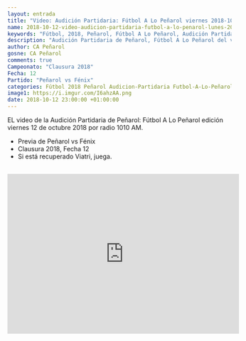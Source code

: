 ```yaml
---
layout: entrada
title: "Video: Audición Partidaria: Fútbol A Lo Peñarol viernes 2018-10-12 por 1010 AM"
name: 2018-10-12-video-audicion-partidaria-futbol-a-lo-penarol-lunes-2018-10-08.markdown
keywords: "Fútbol, 2018, Peñarol, Fútbol A Lo Peñarol, Audición Partidaria de Peñarol, 1010 AM, video, youtube"
description: "Audición Partidaria de Peñarol, Fútbol A Lo Peñarol del viernes 12 de octubre por radio 1010 AM. Fecha No 12 Clausura 2018 Peñarol vs Fénix"
author: CA Peñarol
gosne: CA Peñarol
comments: true
Campeonato: "Clausura 2018"
Fecha: 12
Partido: "Peñarol vs Fénix"
categories: Fútbol 2018 Peñarol Audicion-Partidaria Futbol-A-Lo-Peñarol
image1: https://i.imgur.com/I6ahzAA.png
date: 2018-10-12 23:00:00 +01:00:00
---
```


EL video de la Audición Partidaria de Peñarol: Fútbol A Lo Peñarol edición viernes 12 de octubre 2018 por radio 1010 AM.

 - Previa de Peñarol vs Fénix
 - Clausura 2018, Fecha 12
 - Si está recuperado Viatri, juega.

<br>

<iframe width="521" height="360" src="https://www.youtube.com/embed/_AvatTnhtX4" frameborder="0" allow="autoplay; encrypted-media" allowfullscreen></iframe>

<br>
